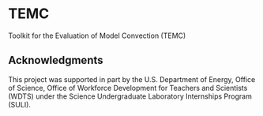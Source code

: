 # TEMC
Toolkit for the Evaluation of Model Convection (TEMC)



## Acknowledgments
This project was supported in part by the U.S. Department of Energy, Office of Science,
Office of Workforce Development for Teachers and Scientists (WDTS) under the
Science Undergraduate Laboratory Internships Program (SULI).
